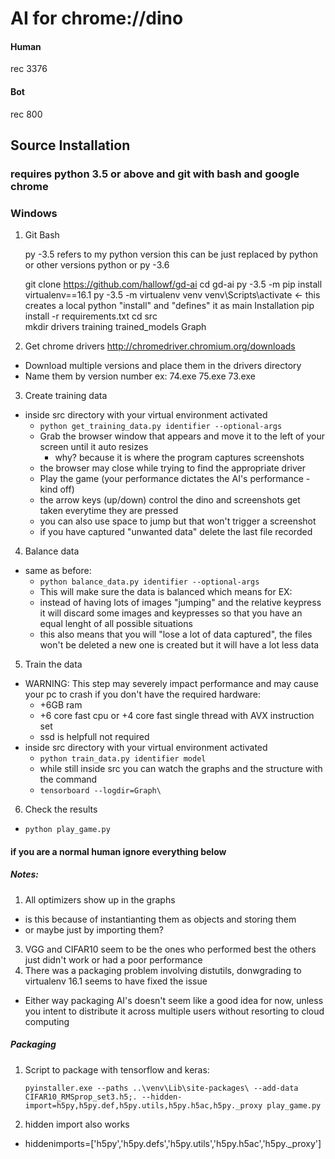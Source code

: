 # AI for chrome://dino

#### Human
rec 3376

#### Bot
rec 800

## Source Installation
### requires python 3.5 or above and git with bash and google chrome
### Windows
1. Git Bash


    py -3.5 refers to my python version this can be just replaced by python or other versions
    python or py -3.6

    git clone https://github.com/hallowf/gd-ai
    cd gd-ai
    py -3.5 -m pip install virtualenv==16.1
    py -3.5 -m virtualenv venv
    venv\Scripts\activate <- this creates a local python "install" and "defines" it as main Installation
    pip install -r requirements.txt
    cd src\
    mkdir drivers training trained_models Graph


2. Get chrome drivers http://chromedriver.chromium.org/downloads
 - Download multiple versions and place them in the drivers directory
 - Name them by version number ex: 74.exe 75.exe 73.exe

3. Create training data
 - inside src directory with your virtual environment activated
    * `python get_training_data.py identifier --optional-args`
    * Grab the browser window that appears and move it to the left of your screen until it auto resizes
      - why? because it is where the program captures screenshots
    * the browser may close while trying to find the appropriate driver
    * Play the game (your performance dictates the AI's performance - kind off)
    * the arrow keys (up/down) control the dino and screenshots get taken everytime they are pressed
     * you can also use space to jump but that won't trigger a screenshot
     * if you have captured "unwanted data" delete the last file recorded

4. Balance data
  - same as before:
    * `python balance_data.py identifier --optional-args`
    * This will make sure the data is balanced which means for EX:
     - instead of having lots of images "jumping" and the relative keypress it will discard some images and keypresses so that you have an equal lenght of all possible situations
     - this also means that you will "lose a lot of data captured", the files won't be deleted a new one is created but it will have a lot less data

5. Train the data
  - WARNING: This step may severely impact performance and may cause your pc to crash
  if you don't have the required hardware:
    - +6GB ram
    - +6 core fast cpu or +4 core fast single thread with AVX instruction set
    - ssd is helpfull not required
  - inside src directory with your virtual environment activated
     - `python train_data.py identifier model`
     - while still inside src you can watch the graphs and the structure with the command
      - `tensorboard --logdir=Graph\`

6. Check the results
  - `python play_game.py`



#### if you are a normal human ignore everything below


##### Notes:
1. All optimizers show up in the graphs
 - is this because of instantianting them as objects and storing them
 - or maybe just by importing them?
3. VGG and CIFAR10 seem to be the ones who performed best the others just didn't work or had a poor performance
5. There was a packaging problem involving distutils, donwgrading to virtualenv 16.1 seems to have fixed the issue
  - Either way packaging AI's doesn't seem like a good idea for now, unless you intent to distribute it across multiple users without resorting to cloud computing

##### Packaging

1. Script to package with tensorflow and keras:

       pyinstaller.exe --paths ..\venv\Lib\site-packages\ --add-data CIFAR10_RMSprop_set3.h5;. --hidden-import=h5py,h5py.def,h5py.utils,h5py.h5ac,h5py._proxy play_game.py

2. hidden import also works
  - hiddenimports=['h5py','h5py.defs','h5py.utils','h5py.h5ac','h5py._proxy']
